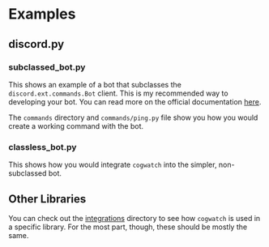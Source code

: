 # Examples

## discord.py

### subclassed_bot.py

This shows an example of a bot that subclasses the `discord.ext.commands.Bot`
client. This is my recommended way to developing your bot. You can read more on
the official documentation
[here](https://discordpy.readthedocs.io/en/latest/ext/commands/index.html).

The `commands` directory and `commands/ping.py` file show you how you would
create a working command with the bot.

### classless_bot.py

This shows how you would integrate `cogwatch` into the simpler, non-subclassed
bot.

## Other Libraries

You can check out the [integrations](/integrations) directory to see how
`cogwatch` is used in a specific library. For the most part, though, these
should be mostly the same.
